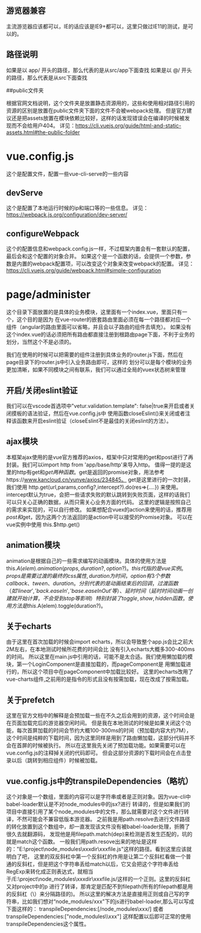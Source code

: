 ## 游览器兼容

主流游览器应该都可以，IE的话应该是IE9+都可以，这里只做过IE11的测试，是可以的。

## 路径说明

如果是以 app/ 开头的路径，那么代表的是从src/app下面查找
如果是以 @/ 开头的路径，那么代表是从src下面查找

##public文件夹


根据官网文档说明，这个文件夹是放置静态资源用的，这些和使用相对路径引用的资源的区别是放置在public文件夹下面的文件不会被webpack处理。
但是官方建议还是把assets放置在模块依赖比较好，这样的话发现错误会在编译的时候被发现而不会给用户404。
详见：https://cli.vuejs.org/guide/html-and-static-assets.html#the-public-folder

# vue.config.js

这个是配置文件，配置一些vue-cli-serve的一些内容

## devServe

这个是配置了本地运行时候的ip和端口等的一些信息。
详见：https://webpack.js.org/configuration/dev-server/

## configureWebpack

这个的配置信息和webpack.config.js一样，不过框架内置会有一套默认的配置，最后会和这个配置的对象合并。
如果这个是一个函数的话，会提供一个参数，参数是内置的webpack配置项，可以改变这个对象来改变webpack的配置。
详见：https://cli.vuejs.org/guide/webpack.html#simple-configuration

# page/administer

这个目录下面放置的是具体的业务模块，这里面有一个index.vue，里面只有一个<router-view></router-view>，这个目的是因为
在vue-router的嵌套路由里面必须在每一个路径都对应一个组件（angular的路由里面可以省略，并且会以子路由的组件去填充）。
如果没有这个index.vue的话必须把所有路由都直接注册到根路由page下面，不利于业务的划分，当然这个不是必须的。

我们在使用的时候可以把需要的组件注册到具体业务的router.js下面，然后在page目录下的router.js中引入业务路由即可，这样的
划分可以是每个模块的业务更加清晰，如果不同模块之间有联系，我们可以通过全局的vuex状态树来管理

## 开启/关闭eslint验证

我们可以在vscode首选项中"vetur.validation.template": false|true来开启或者关闭摸板的语法验证，然后在vue.config.js中
使用函数closeEslint()来关闭或者注释该函数来开启eslint验证（closeEslint不是最佳的关闭eslint的方法）。

## ajax模块

本框架ajax使用的是vue官方推荐的axios，框架中只对常用的get和post进行了再封装。我们可以import http from 'app/base/http'来导入http。
值得一提的是这里的http有get和$get两种函数。$get是返回的promise对象，用法参考https://www.kancloud.cn/yunye/axios/234845。
get是这里进行的一次封装，我们使用 http.get(url,params,config?,intercept?).do(res=>{....}) 来使用。
intercept默认为true，会把一些请求失败的默认跳转到失败页面，这样的话我们可以只关心正确的数据，从而只需关心业务方面的代码。
这里的逻辑是按照自己的需求来实现的，可以自行修改。
如果想配合vuex的action来使用的话，推荐用$post和$get，因为这两个方法返回的是action中可以接受的Promise对象。
可以在vue实例中使用 this.$http.get()

## animation模块

animation是根据自己的一些需求编写的动画模块。具体的使用方法是this.$A(elem).animation(props,duration?,option?)。
this代指的是vue实例。
props是需要过渡的最终的css属性,duration为时间，option有3个参数 callback、tween、duration。分别代表的是动画结束后
的回调，过渡函数（如'linear','back.easeIn','base.easeInOut'等）、延时时间（延时时间动画一创建就开始计算，不会受到stop等影响）
特别封装了toggle,show,hidden函数，使用方法是this.$A(elem).toggle(duration?)。

## 关于echarts

由于这里在首次加载的时候会import echarts，所以会导致整个app.js会比之前大2M左右，在本地测试时候所花费的时间会比
没有引入echarts大概多300-400ms的时间。
所以这里在main.js中引用的话，可能不是太合适。我们使用懒加载的模块，第一个LoginComponent是直接加载的，而pageComponent是
用懒加载进行的，所以这个项目中在pageComponent中加载比较好。
这里的echarts改用了vue-charts组件,之前用的是指令的形式且没有按需加载，现在改成了按需加载。

## 关于prefetch

这里在官方文档中的解释是会预加载一些在不久之后会用到的资源，这个时间会是在页面加载完后的游览器空闲时间。
但是我在本地测试的时候是如果关闭这个功能，每次首屏加载的时间会节约大概100-300ms的时间（预加载内容大约7M），
这个时间是纯粹的下载时间，因为这里同样是用到了路由懒加载，这部分代码并不会在首屏的时候被执行。
所以在这里我先关闭了预加载功能。如果需要可以在vue.config.js的注释掉关闭的代码即可。
但会这部分资源的下载时间会在点击登录以后（跳转到相应组件）时候被加载。

## vue.config.js中的transpileDependencies（略坑）

这个对象是一个数组，里面的内容可以是字符串或者是正则对象。因为vue-cli中babel-loader默认是不对node_modules中的jsx?进行
转译的，但是如果我们的项目中直接引用了某个node_modules中的文件，那么就需要对这个文件进行转译，不然可能会不兼容低版本游览器。
之前我是用path.resolve去进行文件路径的转化放置到这个数组中，却一直发现该文件没有被babel-loader处理，折腾了很久去就翻源码，
发现他是用filepath.match(dep)来检测是否发生匹配的，坑的就是match这个函数。
一般我们用path.resove出来的地址是这样的："E:\\project\\node_modules\\xxxdir\\xxxfile.js"这样的路径。看到这里应该就明白了吧，
这里的双反斜杠中第一个反斜杠的作用是让第二个反斜杠看做一个普通的反斜杠，但是把这个字符串丢给match以后，它又会把这个字符串丢给
RegExp来转化成正则表达式，就相当于/E:\project\node_modules\xxxdir\xxxfile.js/这样的一个正则。这里的反斜杠又对project中的p
进行了转译，那肯定是匹配不到filepath(所有的filepath都是用的反斜杠（\）来分隔路径的)。
所以这里的解决方法是直接用正则或自己写的字符串，比如我们想对“node_modules/xxx"下的js进行babel-loader,那么可以写成下面这样的：
transpileDependencies:[/node_modules\\xxx/] 或者 transpileDependencies:["node_modules\\\\xxx"]
这样配置以后即可正常的使用transpileDependencies这个属性。